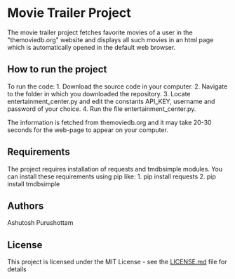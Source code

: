 # Movie Trailer Project

The movie trailer project fetches favorite movies of a user in the "themoviedb.org" website and 
displays all such movies in an html page which is automatically opened in the default web browser.

## How to run the project

To run the code:
    1. Download the source code in your computer.
    2. Navigate to the folder in which you downloaded the repository.
    3. Locate entertainment_center.py and edit the constants API_KEY, username and password of your choice.
    4. Run the file entertainment_center.py.
    
The information is fetched from themoviedb.org and it may take 20-30 seconds for the web-page to appear on 
your computer. 

## Requirements

The project requires installation of requests and tmdbsimple modules. 
You can install these requirements using pip like:
    1. pip install requests
    2. pip install tmdbsimple

## Authors

Ashutosh Purushottam

## License

This project is licensed under the MIT License - see the [LICENSE.md](LICENSE.md) file for details




